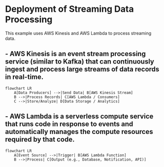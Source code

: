 # Deployment of Streaming Data Processing
This example uses AWS Kinesis and AWS Lambda to process streaming data.

## - AWS Kinesis is an event stream processing service (similar to Kafka) that can continuously ingest and process large streams of data records in real-time.
```mermaid
flowchart LR
    A[Data Producers] -->|Send Data| B[AWS Kinesis Stream]
    B -->|Process Records| C[AWS Lambda / Consumers]
    C -->|Store/Analyze| D[Data Storage / Analytics]
```

## - AWS Lambda is a serverless compute service that runs code in response to events and automatically manages the compute resources required by that code.
```mermaid
flowchart LR
    A[Event Source] -->|Trigger| B[AWS Lambda Function]
    B -->|Process| C[Output (e.g., Database, Notification, API)]
```


